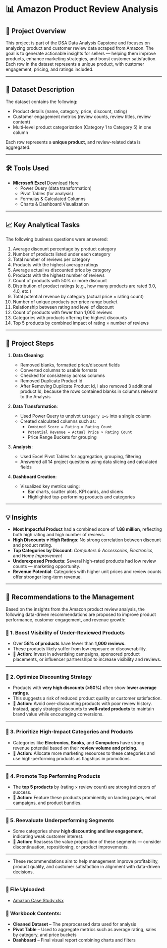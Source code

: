 
# 📊 Amazon Product Review Analysis

## 📝 Project Overview

This project is part of the DSA Data Analysis Capstone and focuses on analyzing product and customer review data scraped from Amazon. The goal is to generate actionable insights for sellers — helping them improve products, enhance marketing strategies, and boost customer satisfaction. Each row in the dataset represents a unique product, with customer engagement, pricing, and ratings included.

---

## 📂 Dataset Description

The dataset contains the following:

- Product details (name, category, price, discount, rating)
- Customer engagement metrics (review counts, review titles, review content)
- Multi-level product categorization (Category 1 to Category 5) in one column

Each row represents a **unique product**, and review-related data is aggregated.

---

## 🛠 Tools Used

- **Microsoft Excel** [Download Here](https://excel.cloud.microsoft/?utm_source=chatgpt.com)
  - Power Query (data transformation)
  - Pivot Tables (for analysis)
  - Formulas & Calculated Columns
  - Charts & Dashboard Visualization

---

## 📈 Key Analytical Tasks

The following business questions were answered:

1. Average discount percentage by product category
2. Number of products listed under each category
3. Total number of reviews per category
4. Products with the highest average ratings
5. Average actual vs discounted price by category
6. Products with the highest number of reviews
7. Count of products with 50% or more discount
8. Distribution of product ratings (e.g., how many products are rated 3.0, 4.0, etc.)
9. Total potential revenue by category (actual price × rating count)
10. Number of unique products per price range bucket
11. Relationship between rating and level of discount
12. Count of products with fewer than 1,000 reviews
13. Categories with products offering the highest discounts
14. Top 5 products by combined impact of rating × number of reviews

---

## 🔧 Project Steps

1. **Data Cleaning**:
   - Removed blanks, formatted price/discount fields
   - Converted columns to usable formats
   - Checked for consistency across columns
   - Removed Duplicate Product Id
   - After Removing Duplicate Product Id, I also removed 3 additional product Id, because the rows contained blanks in columns relevant to the Analysis

2. **Data Transformation**:
   - Used Power Query to unpivot `Category 1–5` into a single column
   - Created calculated columns such as:
     - `Combined Score = Rating × Rating Count`
     - `Potential Revenue = Actual Price × Rating Count`
     - Price Range Buckets for grouping

3. **Analysis**:
   - Used Excel Pivot Tables for aggregation, grouping, filtering
   - Answered all 14 project questions using data slicing and calculated fields

4. **Dashboard Creation**:
   - Visualized key metrics using:
     - Bar charts, scatter plots, KPI cards, and slicers
     - Highlighted top-performing products and categories

---

## 💡 Insights

- **Most Impactful Product** had a combined score of **1.88 million**, reflecting both high rating and high number of reviews.
- **High Discounts ≠ High Ratings**: No strong correlation between discount and product rating.
- **Top Categories by Discount**: *Computers & Accessories*, *Electronics*, and *Home Improvement*
- **Underexposed Products**: Several high-rated products had low review counts — marketing opportunity.
- **Revenue Potential**: Categories with higher unit prices and review counts offer stronger long-term revenue.

---

## 🧠 Recommendations to the Management

Based on the insights from the Amazon product review analysis, the following data-driven recommendations are proposed to improve product performance, customer engagement, and revenue growth:

### 🎯 1. Boost Visibility of Under-Reviewed Products
- Over **58% of products** have fewer than **1,000 reviews**.
- These products likely suffer from low exposure or discoverability.
- 📌 **Action:** Invest in advertising campaigns, sponsored product placements, or influencer partnerships to increase visibility and reviews.

---

### 🎯 2. Optimize Discounting Strategy
- Products with **very high discounts (≥50%)** often show **lower average ratings**.
- This suggests a risk of reduced product quality or customer satisfaction.
- 📌 **Action:** Avoid over-discounting products with poor review history. Instead, apply strategic discounts to **well-rated products** to maintain brand value while encouraging conversions.

---

### 🎯 3. Prioritize High-Impact Categories and Products
- Categories like **Electronics**, **Books**, and **Computers** have strong revenue potential based on their **review volume and pricing**.
- 📌 **Action:** Allocate more marketing resources to these categories and use high-performing products as flagships in promotions.

---

### 🎯 4. Promote Top Performing Products
- The **top 5 products** by (rating × review count) are strong indicators of success.
- 📌 **Action:** Feature these products prominently on landing pages, email campaigns, and product bundles.

---

### 🎯 5. Reevaluate Underperforming Segments
- Some categories show **high discounting and low engagement**, indicating weak customer interest.
- 📌 **Action:** Reassess the value proposition of these segments — consider discontinuation, repositioning, or product improvements.

---

- These recommendations aim to help management improve profitability, product quality, and customer satisfaction in alignment with data-driven decisions.


---


### 📂 File Uploaded:
- [Amazon Case Study.xlsx](Amazon%20Case%20Study.xlsx)

### 🧾 Workbook Contents:
- **Cleaned Dataset** – The preprocessed data used for analysis
- **Pivot Table** – Used to aggregate metrics such as average rating, sales by category, and price buckets
- **Dashboard** – Final visual report combining charts and filters


